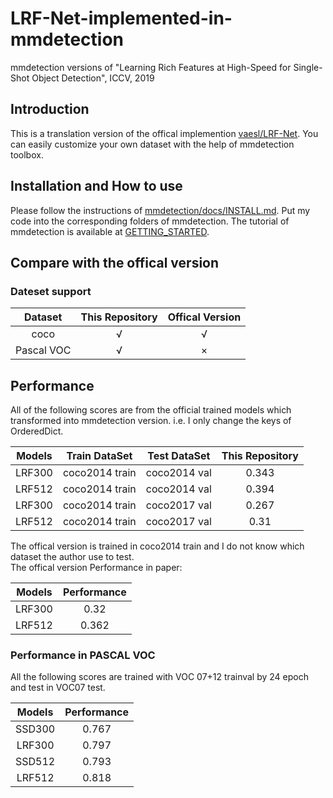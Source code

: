 # LRF-Net-implemented-in-mmdetection

mmdetection versions of "Learning Rich Features at High-Speed for Single-Shot Object Detection", ICCV, 2019

## Introduction

This is a translation version of the offical implemention [vaesl/LRF-Net](https://github.com/vaesl/LRF-Net). You can easily customize your own dataset with the help of mmdetection toolbox.

## Installation and How to use

Please follow the instructions of [mmdetection/docs/INSTALL.md](https://github.com/open-mmlab/mmdetection/blob/8118d76a4ff609d5826bb5d758aebdd092d03392/docs/INSTALL.md). Put my code into the corresponding folders of mmdetection.
The tutorial of mmdetection is available at [GETTING_STARTED](https://github.com/open-mmlab/mmdetection/blob/8118d76a4ff609d5826bb5d758aebdd092d03392/docs/GETTING_STARTED.md).

## Compare with the offical version

### Dateset support

Dataset | This Repository | Offical Version
:--:|:--:|:--:
coco | √ | √
Pascal VOC|√|×

## Performance

All of the following scores are from the official trained models which transformed into mmdetection version.  i.e. I only  change the keys of OrderedDict.

Models|Train DataSet |Test DataSet | This Repository 
:--:|:--:|:--:|:--:
LRF300|coco2014 train | coco2014 val|0.343
LRF512|coco2014 train | coco2014 val|0.394
LRF300|coco2014 train | coco2017 val|0.267
LRF512|coco2014 train | coco2017 val|0.31

The offical version is trained in coco2014 train and I do not know which dataset the author use to test.  
The offical version Performance in paper:

Models| Performance
:--:|:--:
LRF300|0.32
LRF512|0.362

### Performance in PASCAL VOC

All the following scores are trained with VOC 07+12 trainval by 24 epoch and test in VOC07 test.

Models|Performance
:--:|:--:
SSD300|0.767
LRF300|0.797
SSD512|0.793
LRF512|0.818